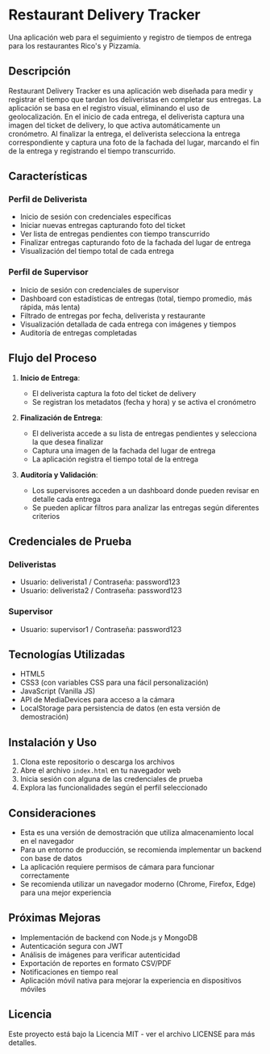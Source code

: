 # Restaurant Delivery Tracker

Una aplicación web para el seguimiento y registro de tiempos de entrega para los restaurantes Rico's y Pizzamía.

## Descripción

Restaurant Delivery Tracker es una aplicación web diseñada para medir y registrar el tiempo que tardan los deliveristas en completar sus entregas. La aplicación se basa en el registro visual, eliminando el uso de geolocalización. En el inicio de cada entrega, el deliverista captura una imagen del ticket de delivery, lo que activa automáticamente un cronómetro. Al finalizar la entrega, el deliverista selecciona la entrega correspondiente y captura una foto de la fachada del lugar, marcando el fin de la entrega y registrando el tiempo transcurrido.

## Características

### Perfil de Deliverista
- Inicio de sesión con credenciales específicas
- Iniciar nuevas entregas capturando foto del ticket
- Ver lista de entregas pendientes con tiempo transcurrido
- Finalizar entregas capturando foto de la fachada del lugar de entrega
- Visualización del tiempo total de cada entrega

### Perfil de Supervisor
- Inicio de sesión con credenciales de supervisor
- Dashboard con estadísticas de entregas (total, tiempo promedio, más rápida, más lenta)
- Filtrado de entregas por fecha, deliverista y restaurante
- Visualización detallada de cada entrega con imágenes y tiempos
- Auditoría de entregas completadas

## Flujo del Proceso

1. **Inicio de Entrega**:
   - El deliverista captura la foto del ticket de delivery
   - Se registran los metadatos (fecha y hora) y se activa el cronómetro

2. **Finalización de Entrega**:
   - El deliverista accede a su lista de entregas pendientes y selecciona la que desea finalizar
   - Captura una imagen de la fachada del lugar de entrega
   - La aplicación registra el tiempo total de la entrega

3. **Auditoría y Validación**:
   - Los supervisores acceden a un dashboard donde pueden revisar en detalle cada entrega
   - Se pueden aplicar filtros para analizar las entregas según diferentes criterios

## Credenciales de Prueba

### Deliveristas
- Usuario: deliverista1 / Contraseña: password123
- Usuario: deliverista2 / Contraseña: password123

### Supervisor
- Usuario: supervisor1 / Contraseña: password123

## Tecnologías Utilizadas

- HTML5
- CSS3 (con variables CSS para una fácil personalización)
- JavaScript (Vanilla JS)
- API de MediaDevices para acceso a la cámara
- LocalStorage para persistencia de datos (en esta versión de demostración)

## Instalación y Uso

1. Clona este repositorio o descarga los archivos
2. Abre el archivo `index.html` en tu navegador web
3. Inicia sesión con alguna de las credenciales de prueba
4. Explora las funcionalidades según el perfil seleccionado

## Consideraciones

- Esta es una versión de demostración que utiliza almacenamiento local en el navegador
- Para un entorno de producción, se recomienda implementar un backend con base de datos
- La aplicación requiere permisos de cámara para funcionar correctamente
- Se recomienda utilizar un navegador moderno (Chrome, Firefox, Edge) para una mejor experiencia

## Próximas Mejoras

- Implementación de backend con Node.js y MongoDB
- Autenticación segura con JWT
- Análisis de imágenes para verificar autenticidad
- Exportación de reportes en formato CSV/PDF
- Notificaciones en tiempo real
- Aplicación móvil nativa para mejorar la experiencia en dispositivos móviles

## Licencia

Este proyecto está bajo la Licencia MIT - ver el archivo LICENSE para más detalles. 